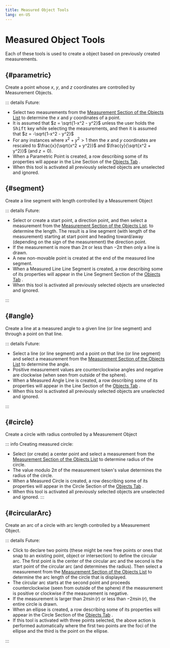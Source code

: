 ```yaml
---
title: Measured Object Tools
lang: en-US
---
```


# Measured Object Tools

Each of these tools is used to create a object based on previously created measurements.

## <ToolTitle title="Parametric Point" iconName="blank" />  {#parametric}

Create a point whose $x$, $y$, and $z$ coordinates are controlled by Measurement Objects.

::: details Future:

- Select two measurements from the [Measurement Section of the Objects List](/userguide/toolsobjectspanel#objects-list) to determine the $x$ and $y$ coordinates of a point.
- It is assumed that $z = \sqrt{1-x^2 - y^2}$ unless the user holds the <kbd>Shift</kbd> key while selecting the measurements, and then it is assumed that $z = -\sqrt{1-x^2 - y^2}$
- For any instances where $x^2 + y^2 >1$ then the $x$ and $y$ coordinates are rescaled to $\frac{x}{\sqrt{x^2 + y^2}}$ and $\frac{y}{\sqrt{x^2 + y^2}}$ (and $z=0$).
- When a Parametric Point is created, a row describing some of its properties will appear in the Line Section of the [Objects Tab](/userguide/#objects-tab) <icon-base  iconName="objectsTab"> </icon-base>.
- When this tool is activated all previously selected objects are unselected and ignored.

## <ToolTitle title="Measure Line Segment" iconName="blank" />  {#segment}

Create a line segment with length controlled by a Measurement Object

::: details Future:

- Select or create a start point, a direction point, and then select a measurement from the [Measurement Section of the Objects List](/userguide/toolsobjectspanel#objects-list). to determine the length. The result is a line segment (with length of the measurement) starting at start point and heading toward/away (depending on the sign of the measurement) the direction point.
- If the measurement is more than $2\pi$ or less than $-2\pi$ then only a line is drawn.
- A new non-movable point is created at the end of the measured line segment.
- When a Measured Line Line Segment is created, a row describing some of its properties will appear in the Line Segment Section of the [Objects Tab](/userguide/#objects-tab) <icon-base  iconName="objectsTab"> </icon-base>.
- When this tool is activated all previously selected objects are unselected and ignored.

:::

## <ToolTitle title="Measure Angle Line" iconName="blank" />  {#angle}

Create a line at a measured angle to a given line (or line segment) and through a point on that line.

::: details Future:

- Select a line (or line segment) and a point on that line (or line segment) and select a measurement from the [Measurement Section of the Objects List](/userguide/toolsobjectspanel#objects-list) to determine the angle.
- Positive measurement values are counterclockwise angles and negative are clockwise (when seen from outside of the sphere).
- When a Measured Angle Line is created, a row describing some of its properties will appear in the Line Section of the [Objects Tab](/userguide/#objects-tab) <icon-base  iconName="objectsTab"> </icon-base>.
- When this tool is activated all previously selected objects are unselected and ignored.

:::

## <ToolTitle title="Measure Circle" iconName="measuredCircle" />  {#circle}

Create a circle with radius controlled by a Measurement Object

::: info Creating measured circle:

- Select (or create) a center point and select a measurement from the [Measurement Section of the Objects List](/userguide/toolsobjectspanel#objects-list) to determine radius of the circle.
- The value modulo $2\pi$ of the measurement token's value determines the radius of the circle.
- When a Measured Circle is created, a row describing some of its properties will appear in the Circle Section of the [Objects Tab](/userguide/#objects-tab) <icon-base  iconName="objectsTab"> </icon-base>.
- When this tool is activated all previously selected objects are unselected and ignored.
  :::

## <ToolTitle title="Measured Circular Arc" iconName="blank" />  {#circularArc}

Create an arc of a circle with arc length controlled by a Measurement Object.

::: details Future:

- Click to declare two points (these might be new free points or ones that snap to an existing point, object or intersection) to define the circular arc. The first point is the center of the circular arc and the second is the start point of the circular arc (and determines the radius). Then select a measurement from the [Measurement Section of the Objects List](/userguide/toolsobjectspanel#objects-list) to determine the arc length of the circle that is displayed.
- The circular arc starts at the second point and proceeds counterclockwise (seen from outside of the sphere) if the measurement is positive or clockwise if the measurement is negative.
- If the measurement is larger than $2\pi\sin(r)$ or less than $-2\pi\sin(r)$, the entire circle is drawn.
- When an ellipse is created, a row describing some of its properties will appear in the Circle Section of the [Objects Tab](/userguide/#objects-tab) <icon-base  iconName="objectsTab"> </icon-base>.
- If this tool is activated with three points selected, the above action is performed automatically where the first two points are the foci of the ellipse and the third is the point on the ellipse.

:::
